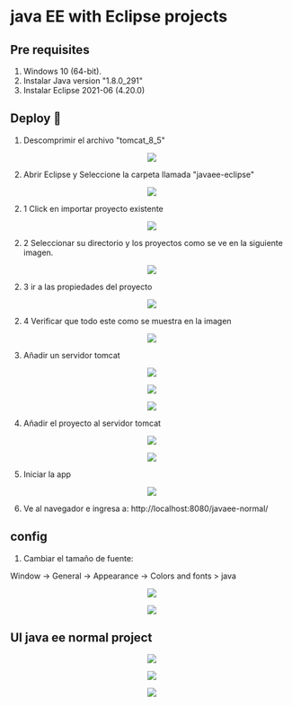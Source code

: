 # java EE with Eclipse projects

## Pre requisites

1. Windows 10 (64-bit).
2. Instalar Java version "1.8.0_291"
3. Instalar Eclipse 2021-06 (4.20.0)

## Deploy 🚀

1. Descomprimir el archivo "tomcat_8_5"

<p align="center">
  <img src="documentation/a.jpg">
</p>

2. Abrir Eclipse y Seleccione la carpeta llamada "javaee-eclipse" 

<p align="center">
  <img src="documentation/b.jpg">
</p>

2. 1 Click en importar proyecto existente 

<p align="center">
  <img src="documentation/aa.jpg">
</p>

2. 2 Seleccionar su directorio y los proyectos como se ve en la siguiente imagen.

<p align="center">
  <img src="documentation/aaa.jpg">
</p>

2. 3 ir a las propiedades del proyecto

<p align="center">
  <img src="documentation/aaaa.jpg">
</p>

2. 4 Verificar que todo este como se muestra en la imagen

<p align="center">
  <img src="documentation/aaaaa.jpg">
</p>

3. Añadir un servidor tomcat

<p align="center">
  <img src="documentation/c.jpg">
</p>

<p align="center">
  <img src="documentation/d.jpg">
</p>

<p align="center">
  <img src="documentation/e.jpg">
</p>

4. Añadir el proyecto al servidor tomcat

<p align="center">
  <img src="documentation/f.jpg">
</p>

<p align="center">
  <img src="documentation/g.jpg">
</p>

5. Iniciar la app
<p align="center">
  <img src="documentation/h.jpg">
</p>

6. Ve al navegador e ingresa a: http://localhost:8080/javaee-normal/

## config

1. Cambiar el tamaño de fuente:

Window -> General -> Appearance -> Colors and fonts > java

<p align="center">
  <img src="documentation/config00.jpg">
</p>

<p align="center">
  <img src="documentation/config01.jpg">
</p>


## UI java ee normal project

<p align="center">
  <img src="documentation/02.jpg">
</p>

<p align="center">
  <img src="documentation/03.jpg">
</p>

<p align="center">
  <img src="documentation/04.jpg">
</p>

